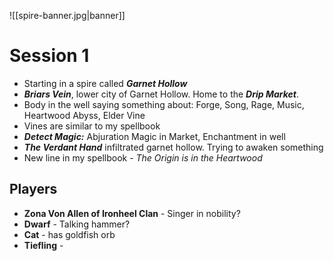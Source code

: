 ![[spire-banner.jpg|banner]]

# Session 1

- Starting in a spire called ***Garnet Hollow***
- ***Briars Vein***, lower city of Garnet Hollow. Home to the ***Drip Market***.
- Body in the well saying something about: Forge, Song, Rage, Music, Heartwood Abyss, Elder Vine
- Vines are similar to my spellbook
- ***Detect Magic:*** Abjuration Magic in Market, Enchantment in well
- ***The Verdant Hand*** infiltrated garnet hollow. Trying to awaken something
- New line in my spellbook - *The Origin is in the Heartwood*

## Players

- **Zona Von Allen of Ironheel Clan** - Singer in nobility?
- **Dwarf** - Talking hammer?
- **Cat** - has goldfish orb
- **Tiefling** -
